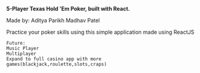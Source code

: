 **5-Player Texas Hold 'Em Poker, built with React.**

Made by:
Aditya Parikh
Madhav Patel

Practice your poker skills using this simple application made using ReactJS

``````
Future:
Music Player
Multiplayer
Expand to full casino app with more games(blackjack,roulette,slots,craps)
``````

